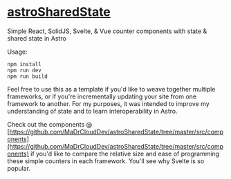 # [astroSharedState](https://astrosharedstate.netlify.app)

Simple React, SolidJS, Svelte, &amp; Vue counter components with state &amp; shared state in Astro

Usage:

```
npm install
npm run dev
npm run build
```

Feel free to use this as a template if you'd like to weave together multiple frameworks, or if you're incrementally updating your site from one framework to another. For my purposes, it was intended to improve my understanding of state and to learn interoperability in Astro.

Check out the components @ [https://github.com/MaDrCloudDev/astroSharedState/tree/master/src/components](https://github.com/MaDrCloudDev/astroSharedState/tree/master/src/components) if you'd like to compare the relative size and ease of programming these simple counters in each framework. You'll see why Svelte is so popular.
